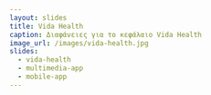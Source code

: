 ```yaml
---
layout: slides
title: Vida Health
caption: Διαφάνειες για το κεφάλαιο Vida Health
image_url: /images/vida-health.jpg
slides:
  - vida-health
  - multimedia-app
  - mobile-app
---
```

